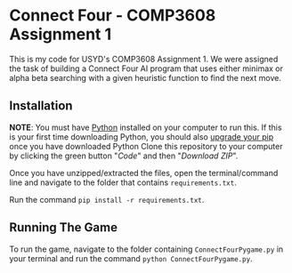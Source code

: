 # Connect Four - COMP3608 Assignment 1

This is my code for USYD's COMP3608 Assignment 1. We were assigned the task of building a Connect Four AI program that uses either minimax or alpha beta searching with a given heuristic function to find the next move.

## Installation
**NOTE**: You must have [Python](https://www.python.org/downloads/) installed on your computer to run this. If this is your first time downloading Python, you should also [upgrade your pip](https://www.datacamp.com/community/tutorials/pip-python-package-manager) once you have downloaded Python 
Clone this repository to your computer by clicking the green button "*Code*" and then "*Download ZIP*".

Once you have unzipped/extracted the files, open the terminal/command line and navigate to the folder that contains `requirements.txt`.

Run the command `pip install -r requirements.txt`.

## Running The Game
To run the game, navigate to the folder containing `ConnectFourPygame.py` in your terminal and run the command `python ConnectFourPygame.py`.
